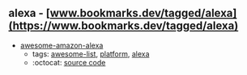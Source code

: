 alexa - [www.bookmarks.dev/tagged/alexa](https://www.bookmarks.dev/tagged/alexa)
---
* [awesome-amazon-alexa](https://github.com/miguelmota/awesome-amazon-alexa#readme)
    * tags: [awesome-list](../tagged/awesome-list.md), [platform](../tagged/platform.md), [alexa](../tagged/alexa.md)
    * :octocat: [source code](https://github.com/miguelmota/awesome-amazon-alexa#readme)
